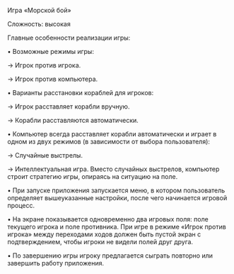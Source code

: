 Игра «Морской бой»

Сложность: высокая


Главные особенности реализации игры:

•	Возможные режимы игры:

->	Игрок против игрока.

->	Игрок против компьютера.


•	Варианты расстановки кораблей для игроков:

->	Игрок расставляет корабли вручную.

->	Корабли расставляются автоматически.


•	Компьютер всегда расставляет корабли автоматически и играет в одном из двух режимов (в зависимости от выбора пользователя):

->	Случайные выстрелы.

->	Интеллектуальная игра. Вместо случайных выстрелов, компьютер строит стратегию игры, опираясь на ситуацию на поле.


•	При запуске приложения запускается меню, в котором пользователь определяет вышеуказанные настройки, после чего начинается игровой процесс.

•	На экране показывается одновременно два игровых поля: поле текущего игрока и поле противника. При игре в режиме «Игрок против игрока» между переходами ходов должен быть пустой экран с подтверждением, чтобы игроки не видели полей друг друга.

•	По завершению игры игроку предлагается сыграть повторно или завершить работу приложения.
